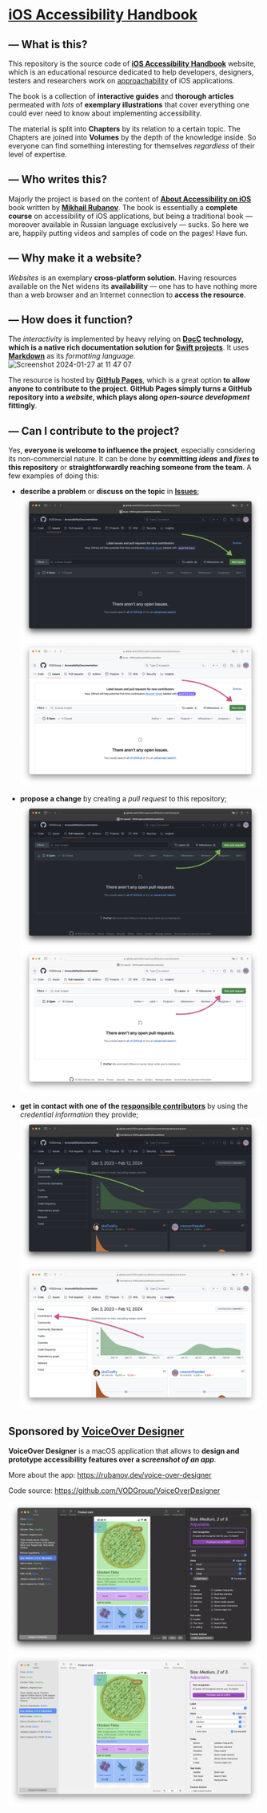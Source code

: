 # [iOS Accessibility Handbook](https://vodgroup.github.io/AccessibilityDocumentation/documentation/iosaccessibilityhandbook/)


## — What is this?
This repository is the source code of [**iOS Accessibility Handbook**](https://vodgroup.github.io/AccessibilityDocumentation/documentation/iosaccessibilityhandbook) website, which is an educational resource dedicated to help developers, designers, testers and researchers work on [approachability](https://developer.apple.com/design/human-interface-guidelines/accessibility) of iOS applications.

The book is a collection of **interactive guides** and **thorough articles** permeated with *lots* of **exemplary illustrations** that cover everything one could ever need to know about implementing accessibility. 

The material is split into **Chapters** by its relation to a certain topic. The Chapters are joined into **Volumes** by the depth of the knowledge inside. So everyone can find something interesting for themselves *regardless* of their level of expertise.


## — Who writes this?
Majorly the project is based on the content of [**About Accessibility on iOS**](https://rubanov.dev/a11y-book) book written by [**Mikhail Rubanov**](https://github.com/akaDuality). The book is essentially a **complete course** on accessibility of iOS applications, but being a traditional book — moreover available in Russian language exclusively — sucks. So here we are, happily putting videos and samples of code on the pages! Have fun.  


## — Why make it a website? 
*Websites* is an exemplary **cross-platform solution**. Having resources available on the Net widens its **availability** — one has to have nothing more than a web browser and an Internet connection to **access the resource**. 


## — How does it function?
The *interactivity* is implemented by heavy relying on **[DocC](https://developer.apple.com/documentation/docc) technology, which is a native rich documentation solution for [Swift projects](https://www.swift.org/packages)**. It uses **[Markdown](https://apple.github.io/swift-markdown/documentation/markdown)** as its *formatting language*.
<img width="876" alt="Screenshot 2024-01-27 at 11 47 07" src="https://github.com/VODGroup/AccessibilityDocumentation/assets/94866528/7eed36e2-20f7-4cbf-829f-d8cea5500376">

The resource is hosted by **[GitHub Pages](https://pages.github.com)**, which is a great option **to allow anyone to contribute to the project**. **GitHub Pages simply turns a GitHub repository into a *website*, which plays along *open-source development* fittingly**. 

 
## — Can I contribute to the project? 
Yes, **everyone is welcome to influence the project**, especially considering its non-commercial nature. It can be done by **committing *ideas* and *fixes* to this repository** or **straightforwardly reaching someone from the team**. A few examples of doing this:
- **describe a problem** or **discuss on the topic** in **[Issues](https://github.com/VODGroup/AccessibilityDocumentation/issues)**; 
![issues](./Sources/iOSAccessibilityHandbook/Screenshots/issues~dark.png#gh-dark-mode-only)
![issues](./Sources/iOSAccessibilityHandbook/Screenshots/issues~light.png#gh-light-mode-only)
- **propose a change** by creating a *pull request* to this repository;
![prs](./Sources/iOSAccessibilityHandbook/Screenshots/prs~dark.png#gh-dark-mode-only)
![prs](./Sources/iOSAccessibilityHandbook/Screenshots/prs~light.png#gh-light-mode-only)

- **get in contact with one of the [responsible contributors](https://github.com/VODGroup/AccessibilityDocumentation/graphs/contributors)** by using the *credential information* they provide;
![contributors](./Sources/iOSAccessibilityHandbook/Screenshots/contributors~dark.png#gh-dark-mode-only)
![contributors](./Sources/iOSAccessibilityHandbook/Screenshots/contributors~light.png#gh-light-mode-only)


## Sponsored by [VoiceOver Designer](https://rubanov.dev/voice-over-designer)
**VoiceOver Designer** is a macOS application that allows to **design and prototype accessibility features over a *screenshot of an app***. 

More about the app: https://rubanov.dev/voice-over-designer

Code source: https://github.com/VODGroup/VoiceOverDesigner

![vod-sample](./Sources/iOSAccessibilityHandbook/Screenshots/vod-sample~dark.png#gh-dark-mode-only)
![vod-sample](./Sources/iOSAccessibilityHandbook/Screenshots/vod-sample~light.png#gh-light-mode-only)
